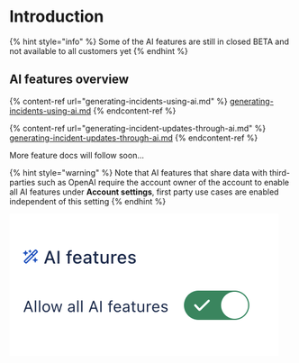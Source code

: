 # Introduction

{% hint style="info" %}
Some of the AI features are still in closed BETA and not available to all customers yet
{% endhint %}

## AI features overview

{% content-ref url="generating-incidents-using-ai.md" %}
[generating-incidents-using-ai.md](generating-incidents-using-ai.md)
{% endcontent-ref %}

{% content-ref url="generating-incident-updates-through-ai.md" %}
[generating-incident-updates-through-ai.md](generating-incident-updates-through-ai.md)
{% endcontent-ref %}

More feature docs will follow soon...





{% hint style="warning" %}
Note that AI features that share data with third-parties such as OpenAI require the account owner of the account to enable all AI features under **Account settings**, first party use cases are enabled independent of this setting
{% endhint %}

![](../.gitbook/assets/image.png)
